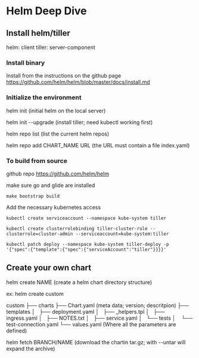 # Helm Deep Dive

## Install helm/tiller

helm: client
tiller: server-component

### Install binary

Install from the instructions on the github page
https://github.com/helm/helm/blob/master/docs/install.md

### Initialize the environment

helm init (initial helm on the local server)

helm init --upgrade (install tiller; need kubectl working first)

helm repo list (list the current helm repos)

helm repo add CHART_NAME URL (the URL must contain a file index.yaml)

### To build from source

github repo <https://github.com/helm/helm>

make sure go and glide are installed

`make bootstrap build`

Add the necessary kubernetes access

`kubectl create serviceaccount --namespace kube-system tiller`

`kubectl create clusterrolebinding tiller-cluster-rule --clusterrole=cluster-admin --serviceaccount=kube-system:tiller`

`kubectl patch deploy --namespace kube-system tiller-deploy -p '{"spec":{"template":{"spec":{"serviceAccount":"tiller"}}}}'`

## Create your own chart

helm create NAME (create a helm chart directory structure)

ex: helm create custom

custom
├── charts
├── Chart.yaml (meta data; version; descritpion)
├── templates
│   ├── deployment.yaml
│   ├── \_helpers.tpl
│   ├── ingress.yaml
│   ├── NOTES.txt
│   ├── service.yaml
│   └── tests
│    └── test-connection.yaml
└── values.yaml (Where all the parameters are defined)

helm fetch BRANCH/NAME (download the chartin tar.gz; with --untar will expand the archive)
